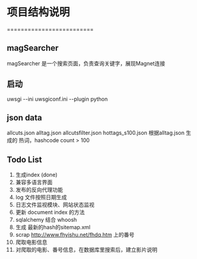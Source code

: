 <meta http-equiv="Content-Type" content="text/html; charset=utf-8">

# 项目结构说明
=========================

## magSearcher
 magSearcher 是一个搜索页面，负责查询关键字，展现Magnet连接

## 启动
uwsgi --ini uwsgiconf.ini --plugin python

## json data
allcuts.json
alltag.json
allcutsfilter.json
hottags_s100.json   根据alltag.json 生成的 热词，hashcode count > 100

## Todo List
1. 生成index (done)
2. 兼容多语言界面
3. 发布的反向代理功能
4. log 文件按照日期生成
5. 日志文件监视模块、网站状态监视
6. 更新 document index 的方法
7. sqlalchemy 结合 whoosh
8. 生成 最新的hash的sitemap.xml
8. scrap http://www.fhyishu.net/fhdq.htm 上的番号
9. 爬取电影信息
10. 对爬取的电影、番号信息，在数据库里搜索后，建立影片说明
